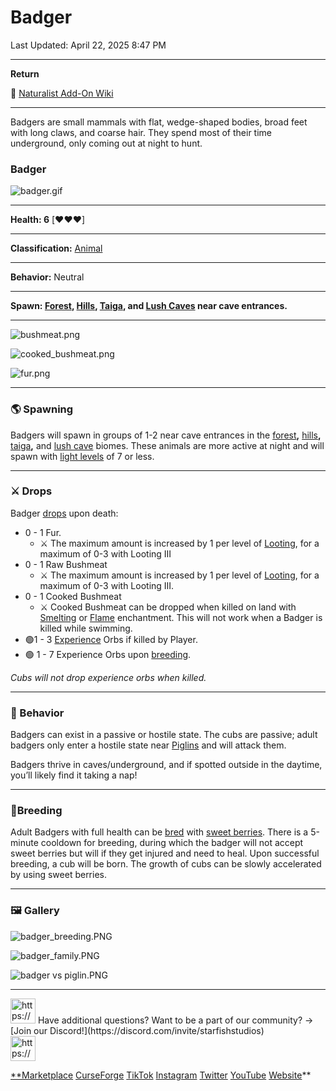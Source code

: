 # Badger

Last Updated: April 22, 2025 8:47 PM

---

**Return**

🐻 [Naturalist Add-On Wiki](https://www.notion.so/1a7a9a61c3f1800c8e32e893d6e7f430?pvs=21)

---

Badgers are small mammals with flat, wedge-shaped bodies, broad feet with long claws, and coarse hair. They spend most of their time underground, only coming out at night to hunt.

<aside>

### Badger

![badger.gif](Badger%201dd816019a9f81f99498f2f10727c324/badger.gif)

---

**Health: 6** [♥️♥️♥️]

---

**Classification:** [Animal](https://minecraft.fandom.com/wiki/Animal)

---

**Behavior:** Neutral

---

**Spawn: [Forest](https://minecraft.fandom.com/wiki/Forest), [Hills](https://minecraft.fandom.com/wiki/Biome), [Taiga](https://minecraft.fandom.com/wiki/Taiga), and [Lush Caves](https://minecraft.fandom.com/wiki/Biome) near cave entrances.**

---

![bushmeat.png](Badger%201dd816019a9f81f99498f2f10727c324/bushmeat.png)

![cooked_bushmeat.png](Badger%201dd816019a9f81f99498f2f10727c324/cooked_bushmeat.png)

![fur.png](Badger%201dd816019a9f81f99498f2f10727c324/fur.png)

</aside>

---

### 🌎 Spawning

Badgers will spawn in groups of 1-2 near cave entrances in the [forest](https://minecraft.fandom.com/wiki/Forest)**,** [hills](https://minecraft.fandom.com/wiki/Biome)**,** [taiga](https://minecraft.fandom.com/wiki/Taiga)**,** and [lush cave](https://minecraft.fandom.com/wiki/Biome) biomes. These animals are more active at night and will spawn with [light levels](https://minecraft.fandom.com/wiki/Light) of 7 or less.

---

### ⚔️ Drops

Badger [drops](https://minecraft.fandom.com/wiki/Drops) upon death:

- 0 - 1 Fur.
    - ⚔️ The maximum amount is increased by 1 per level of [Looting](https://minecraft.fandom.com/wiki/Looting), for a maximum of 0-3 with Looting III
- 0 - 1 Raw Bushmeat
    - ⚔️ The maximum amount is increased by 1 per level of [Looting](https://minecraft.fandom.com/wiki/Looting), for a maximum of 0-3 with Looting III.
- 0 - 1 Cooked Bushmeat
    - ⚔️ Cooked Bushmeat can be dropped when killed on land with [Smelting](https://minecraft.fandom.com/wiki/Fire_Aspect) or [Flame](https://minecraft.fandom.com/wiki/Flame) enchantment. This will not work when a Badger is killed while swimming.
- 🟢1 - 3 [Experience](https://minecraft.fandom.com/wiki/Experience) Orbs if killed by Player.
- 🟢 1 - 7 Experience Orbs upon [breeding](https://minecraft.fandom.com/wiki/Breeding).

*Cubs will not drop experience orbs when killed.*

---

### 🧠 Behavior

Badgers can exist in a passive or hostile state. The cubs are passive; adult badgers only enter a hostile state near [Piglins](https://minecraft.fandom.com/wiki/Piglin) and will attack them. 

Badgers thrive in caves/underground, and if spotted outside in the daytime, you’ll likely find it taking a nap!

---

### 🥚Breeding

Adult Badgers with full health can be [bred](https://minecraft.fandom.com/wiki/Breeding) with [sweet berries](https://minecraft.wiki/w/Sweet_Berries). There is a 5-minute cooldown for breeding, during which the badger will not accept sweet berries but will if they get injured and need to heal.
Upon successful breeding, a cub will be born. The growth of cubs can be slowly accelerated by using sweet berries.

---

### 🖼️ Gallery

![badger_breeding.PNG](Badger%201dd816019a9f81f99498f2f10727c324/badger_breeding.png)

![badger_family.PNG](Badger%201dd816019a9f81f99498f2f10727c324/badger_family.png)

![badger vs piglin.PNG](Badger%201dd816019a9f81f99498f2f10727c324/badger_vs_piglin.png)

---

<aside>
<img src="https://www.notion.so/icons/headset_red.svg" alt="https://www.notion.so/icons/headset_red.svg" width="40px" /> Have additional questions? Want to be a part of our community? → [Join our Discord!](https://discord.com/invite/starfishstudios)

</aside>

<aside>
<img src="https://www.notion.so/icons/star_red.svg" alt="https://www.notion.so/icons/star_red.svg" width="40px" />

[**Marketplace](https://www.minecraft.net/en-us/marketplace/creator?name=Starfish%20Studios)      [CurseForge](https://www.curseforge.com/members/starfish_studios/projects)      [TikTok](https://www.tiktok.com/@starfishstudios)      [Instagram](https://www.instagram.com/starfishstudiosinc/)      [Twitter](https://twitter.com/starfishstudios)      [YouTube](https://www.youtube.com/@starfishstudios)      [Website](https://starfish-studios.com/)**

</aside>